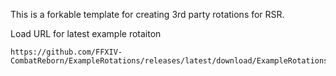 This is a forkable template for creating 3rd party rotations for RSR.

Load URL for latest example rotaiton
```
https://github.com/FFXIV-CombatReborn/ExampleRotations/releases/latest/download/ExampleRotations.dll
```
